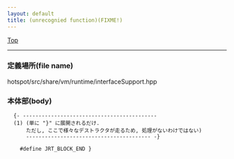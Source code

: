 ```yaml
---
layout: default
title: (unrecognied function)(FIXME!)
---
```

[Top](../index.html)

--- 
### 定義場所(file name)
hotspot/src/share/vm/runtime/interfaceSupport.hpp


### 本体部(body)
```
  {- -------------------------------------------
  (1) (単に "}" に展開されるだけ. 
      ただし, ここで様々なデストラクタが走るため, 処理がないわけではない)
      ---------------------------------------- -}

	#define JRT_BLOCK_END }
	
```


